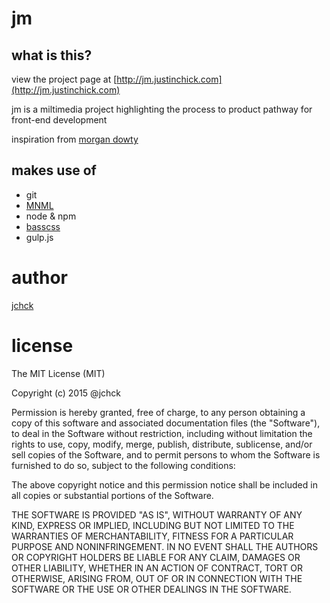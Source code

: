 # jm

## what is this?

view the project page at [http://jm.justinchick.com](http://jm.justinchick.com)

jm is a miltimedia project highlighting the process to product pathway for front-end development

inspiration from [morgan dowty](http://morgandowty.com)

## makes use of

* git
* [MNML](http://mn-ml.cc/)
* node & npm
* [basscss](http://www.basscss.com/)
* gulp.js

# author

[jchck](http://justinchick.com "Justin Chick front-end development")

# license

The MIT License (MIT)

Copyright (c) 2015 @jchck

Permission is hereby granted, free of charge, to any person obtaining a copy
of this software and associated documentation files (the "Software"), to deal
in the Software without restriction, including without limitation the rights
to use, copy, modify, merge, publish, distribute, sublicense, and/or sell
copies of the Software, and to permit persons to whom the Software is
furnished to do so, subject to the following conditions:

The above copyright notice and this permission notice shall be included in
all copies or substantial portions of the Software.

THE SOFTWARE IS PROVIDED "AS IS", WITHOUT WARRANTY OF ANY KIND, EXPRESS OR
IMPLIED, INCLUDING BUT NOT LIMITED TO THE WARRANTIES OF MERCHANTABILITY,
FITNESS FOR A PARTICULAR PURPOSE AND NONINFRINGEMENT. IN NO EVENT SHALL THE
AUTHORS OR COPYRIGHT HOLDERS BE LIABLE FOR ANY CLAIM, DAMAGES OR OTHER
LIABILITY, WHETHER IN AN ACTION OF CONTRACT, TORT OR OTHERWISE, ARISING FROM,
OUT OF OR IN CONNECTION WITH THE SOFTWARE OR THE USE OR OTHER DEALINGS IN
THE SOFTWARE.

